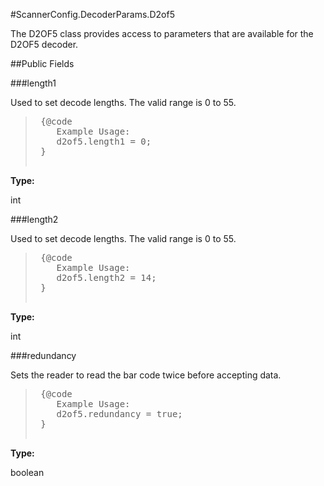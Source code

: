 #ScannerConfig.DecoderParams.D2of5

The D2OF5 class provides access to parameters that are available for
 the D2OF5 decoder.



##Public Fields

###length1

Used to set decode lengths. The valid range is 0 to 55.
 
 <p>
 <blockquote>
 
 <pre>
 {@code
 	Example Usage:
 	d2of5.length1 = 0;
 }
 </pre>
 
 </blockquote>

**Type:**

int

###length2

Used to set decode lengths. The valid range is 0 to 55.
 
 <p>
 <blockquote>
 
 <pre>
 {@code
 	Example Usage:
 	d2of5.length2 = 14;
 }
 </pre>
 
 </blockquote>

**Type:**

int

###redundancy

Sets the reader to read the bar code twice before accepting data.
 
 <p>
 <blockquote>
 
 <pre>
 {@code
 	Example Usage:
 	d2of5.redundancy = true;
 }
 </pre>
 
 </blockquote>

**Type:**

boolean

